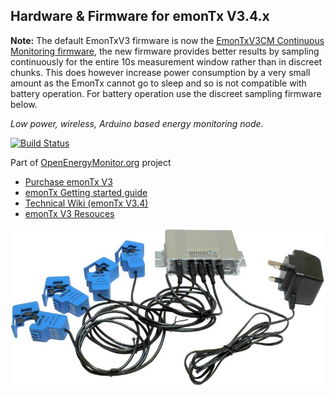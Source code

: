 ## Hardware & Firmware for emonTx V3.4.x

**Note:** The default EmonTxV3 firmware is now the [EmonTxV3CM Continuous Monitoring firmware](https://github.com/openenergymonitor/EmonTxV3CM), the new firmware provides better results by sampling continuously for the entire 10s measurement window rather than in discreet chunks. This does however increase power consumption by a very small amount as the EmonTx cannot go to sleep and so is not compatible with battery operation. For battery operation use the discreet sampling firmware below.

*Low power, wireless, Arduino based energy monitoring node.*

[![Build Status](https://travis-ci.org/openenergymonitor/emontx3.svg?branch=master)](https://travis-ci.org/openenergymonitor/emontx3)

Part of [OpenEnergyMonitor.org](https://openenergymonitor.org) project

- [Purchase emonTx V3](https://shop.openenergymonitor.com/emontx-v3-electricity-monitoring-transmitter-unit-433mhz/)
- [emonTx Getting started guide](https://guide.openenergymonitor.org/setup/emontx)
- [Technical Wiki (emonTx V3.4)](https://wiki.openenergymonitor.org/index.php?title=EmonTx_V3.4)
- [emonTx V3 Resouces](https://guide.openenergymonitor.org/technical/resources/#emontx)


![photo.jpg](hardware/photo.jpg)

